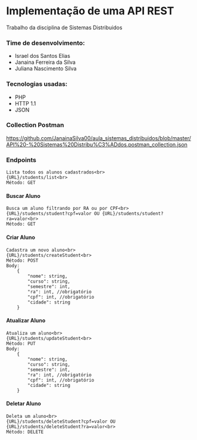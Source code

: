 # Implementação de uma API REST

Trabalho da disciplina de Sistemas Distribuidos

### Time de desenvolvimento:
- Israel dos Santos Elias
- Janaina Ferreira da Silva
- Juliana Nascimento Silva

### Tecnologias usadas:
- PHP
- HTTP 1.1
- JSON

### Collection Postman 
https://github.com/JanainaSilva00/aula_sistemas_distribuidos/blob/master/API%20-%20Sistemas%20Distribu%C3%ADdos.postman_collection.json

### Endpoints
    
    Lista todos os alunos cadastrados<br>
    {URL}/students/list<br>
    Método: GET


#### Buscar Aluno
    Busca um aluno filtrando por RA ou por CPF<br>
    {URL}/students/student?cpf=valor OU {URL}/students/student?ra=valor<br>
    Método: GET


#### Criar Aluno
    Cadastra um novo aluno<br>
    {URL}/students/createStudent<br>
    Método: POST
    Body: 
        {
            "nome": string,
            "curso": string,
            "semestre": int,
            "ra": int, //obrigatório
            "cpf": int, //obrigatório
            "cidade": string
        }


#### Atualizar Aluno
    Atualiza um aluno<br>
    {URL}/students/updateStudent<br>
    Método: PUT
    Body: 
        {
            "nome": string,
            "curso": string,
            "semestre": int,
            "ra": int, //obrigatório
            "cpf": int, //obrigatório
            "cidade": string
        }


#### Deletar Aluno
    Deleta um aluno<br>
    {URL}/students/deleteStudent?cpf=valor OU {URL}/students/deleteStudent?ra=valor<br>
    Método: DELETE
